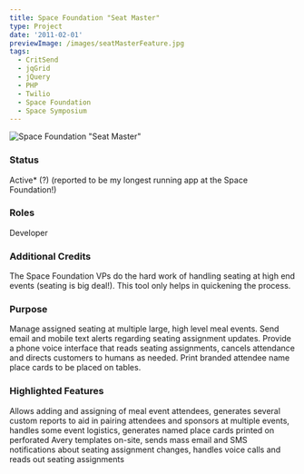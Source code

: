 ```yaml
---
title: Space Foundation "Seat Master"
type: Project
date: '2011-02-01'
previewImage: /images/seatMasterFeature.jpg
tags:
  - CritSend
  - jqGrid
  - jQuery
  - PHP
  - Twilio
  - Space Foundation
  - Space Symposium
---
```

![Space Foundation "Seat Master"](/images/seatMasterTop.jpg)

### Status

Active* (?) (reported to be my longest running app at the Space Foundation!)

### Roles

Developer

### Additional Credits

The Space Foundation VPs do the hard work of handling seating at high end events (seating is big deal!). This tool only helps in quickening the process.

### Purpose

Manage assigned seating at multiple large, high level meal events. Send email and mobile text alerts regarding seating assignment updates. Provide a phone voice interface that reads seating assignments, cancels attendance and directs customers to humans as needed. Print branded attendee name place cards to be placed on tables.

### Highlighted Features

Allows adding and assigning of meal event attendees, generates several custom reports to aid in pairing attendees and sponsors at multiple events, handles some event logistics, generates named place cards printed on perforated Avery templates on-site, sends mass email and SMS notifications about seating assignment changes, handles voice calls and reads out seating assignments
